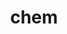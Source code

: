 ---
name: 'chem'
title: 'chem'
title_thai: 'ภาควิชาเคมี'
ig: 'https://www.instagram.com/chem_chula?utm_source=ig_web_button_share_sheet&igsh=ZDNlZDc0MzIxNw=='
fac: 'https://www.facebook.com/chemistrychula'
web: 'https://web.chemcu.org'
head: '../src/image/depart/chem4.png'
layout: '@/layouts/departLayout.astro'
images:
  - id: 1
    src: '../src/image/depart/chem1.png'
    label: 'Chem Chula'
    text: 'ภาควิชาเคมีไม่ได้เน้นแค่การเรียนในห้องเรียน แต่ยังให้ความสำคัญกับการพัฒนาความรู้ ทักษะ และประสบการณ์ที่จำเป็น เพื่อให้มีความพร้อมสำหรับการทำงานในสายอาชีพต่าง ๆ'
  - id: 2
    src: '../src/image/depart/chem2.png'
    label: 'Working Space'
    text: 'ภาควิชาเคมี มี Working Space ถึง 2 ชั้น ! เพื่อมอบความสะดวกสบายให้แก่นิสิตเคมีขั้นสุด (ใครง่วงก็มานอนที่ห้องภาคได้นะ 🤩)'
  - id: 3
    src: '../src/image/depart/chem3.png'
    label: 'Chem Trip'
    text: 'Chem Trip 🚌♥️ โครงการพัฒนาศักยภาพและสานสัมพันธ์นิสิต ด้วยปฏิบัติการห้องทดลองเคลื่อนที่ (ได้พาน้อง ๆ ในโรงเรียนทำแล็บ และพักผ่อนก่อนเปิดเทอมด้วยนะ! )'
description: 'ภาควิชาเคมี ครอบคลุมในหลายด้านทั้งเคมีอินทรีย์, เคมีอนินทรีย์, 
 เคมีฟิสิกัล, เคมีวิเคราะห์, เคมีสีเขียวและความยั่งยืน อีกทั้งเรายังมีห้องปฏิบัติการและเครื่องมือที่ทันสมัย รวมถึงการร่วมมือกับทั้งภาควิชา สถาบัน และอุตสาหกรรมอื่น ๆ มากมาย'
---